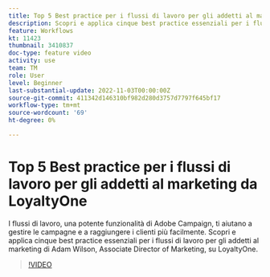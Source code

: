 ```yaml
---
title: Top 5 Best practice per i flussi di lavoro per gli addetti al marketing da LoyaltyOne
description: Scopri e applica cinque best practice essenziali per i flussi di lavoro per gli addetti al marketing di Adam Wilson, Associate Director of Marketing, su LoyaltyOne.
feature: Workflows
kt: 11423
thumbnail: 3410837
doc-type: feature video
activity: use
team: TM
role: User
level: Beginner
last-substantial-update: 2022-11-03T00:00:00Z
source-git-commit: 411342d146310bf982d280d3757d7797f645bf17
workflow-type: tm+mt
source-wordcount: '69'
ht-degree: 0%

---
```



# Top 5 Best practice per i flussi di lavoro per gli addetti al marketing da LoyaltyOne

I flussi di lavoro, una potente funzionalità di Adobe Campaign, ti aiutano a gestire le campagne e a raggiungere i clienti più facilmente. Scopri e applica cinque best practice essenziali per i flussi di lavoro per gli addetti al marketing di Adam Wilson, Associate Director of Marketing, su LoyaltyOne.

>[!VIDEO](https://video.tv.adobe.com/v/3410837?quality=12)
